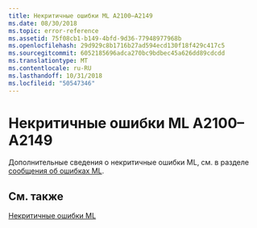 ```yaml
---
title: Некритичные ошибки ML A2100–A2149
ms.date: 08/30/2018
ms.topic: error-reference
ms.assetid: 75f08cb1-b149-4bfd-9d36-77948977968b
ms.openlocfilehash: 29d929c8b1716b27ad594ecd130f18f429c417c5
ms.sourcegitcommit: 6052185696adca270bc9bdbec45a626dd89cdcdd
ms.translationtype: MT
ms.contentlocale: ru-RU
ms.lasthandoff: 10/31/2018
ms.locfileid: "50547346"
---
```

# <a name="ml-nonfatal-errors-a2100-a2149"></a>Некритичные ошибки ML A2100–A2149

Дополнительные сведения о некритичные ошибки ML, см. в разделе [сообщения об ошибках ML](../../assembler/masm/ml-error-messages.md).

## <a name="see-also"></a>См. также

[Некритичные ошибки ML](../../assembler/masm/ml-nonfatal-errors.md)<br/>
